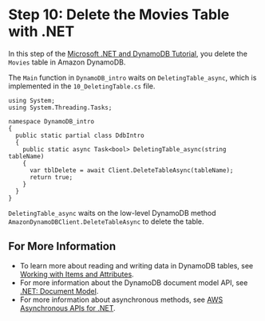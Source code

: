 # Step 10: Delete the Movies Table with \.NET<a name="GettingStarted.NET.10"></a>

In this step of the [Microsoft \.NET and DynamoDB Tutorial](GettingStarted.NET.md), you delete the `Movies` table in Amazon DynamoDB\.

The `Main` function in `DynamoDB_intro` waits on `DeletingTable_async`, which is implemented in the `10_DeletingTable.cs` file\.

```
using System;
using System.Threading.Tasks;

namespace DynamoDB_intro
{
  public static partial class DdbIntro
  {
    public static async Task<bool> DeletingTable_async(string tableName)
    {
      var tblDelete = await Client.DeleteTableAsync(tableName);
      return true;
    }
  }
}
```

`DeletingTable_async` waits on the low\-level DynamoDB method `AmazonDynamoDBClient.DeleteTableAsync` to delete the table\.

## For More Information<a name="GettingStarted.NET.10.info"></a>
+ To learn more about reading and writing data in DynamoDB tables, see [Working with Items and Attributes](WorkingWithItems.md)\.
+ For more information about the DynamoDB document model API, see [\.NET: Document Model](DotNetSDKMidLevel.md)\.
+ For more information about asynchronous methods, see [AWS Asynchronous APIs for \.NET](https://docs.aws.amazon.com/sdk-for-net/v3/developer-guide/sdk-net-async-api.html)\.
